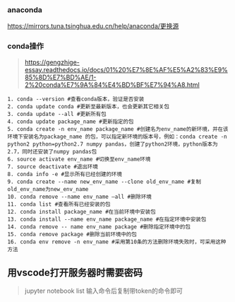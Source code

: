 ### anaconda
https://mirrors.tuna.tsinghua.edu.cn/help/anaconda/更换源


### conda操作
> https://gengzhige-essay.readthedocs.io/docs/01%20%E7%8E%AF%E5%A2%83%E9%85%8D%E7%BD%AE/1-2%20conda%E7%9A%84%E4%BD%BF%E7%94%A8.html

```
1. conda --version #查看conda版本，验证是否安装
2. conda update conda #更新至最新版本，也会更新其它相关包
3. conda update --all #更新所有包
4. conda update package_name #更新指定的包
5. conda create -n env_name package_name #创建名为env_name的新环境，并在该环境下安装名为package_name 的包，可以指定新环境的版本号，例如：conda create -n python2 python=python2.7 numpy pandas，创建了python2环境，python版本为2.7，同时还安装了numpy pandas包
6. source activate env_name #切换至env_name环境
7. source deactivate #退出环境
8. conda info -e #显示所有已经创建的环境
9. conda create --name new_env_name --clone old_env_name #复制old_env_name为new_env_name
10. conda remove --name env_name –all #删除环境
11. conda list #查看所有已经安装的包
12. conda install package_name #在当前环境中安装包
13. conda install --name env_name package_name #在指定环境中安装包
14. conda remove -- name env_name package #删除指定环境中的包
15. conda remove package #删除当前环境中的包
16. conda env remove -n env_name #采用第10条的方法删除环境失败时，可采用这种方法
```


## 用vscode打开服务器时需要密码

> jupyter notebook list
输入命令后复制带token的命令即可